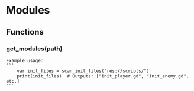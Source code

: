 # Modules

## Functions

### get_modules(path)
	Example usage:
	```
		var init_files = scan_init_files("res://scripts/")
		print(init_files)  # Outputs: ["init_player.gd", "init_enemy.gd", etc.]
	```
